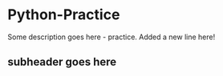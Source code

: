 # Python-Practice
Some description goes here - practice.  Added a new line here!
## subheader goes here